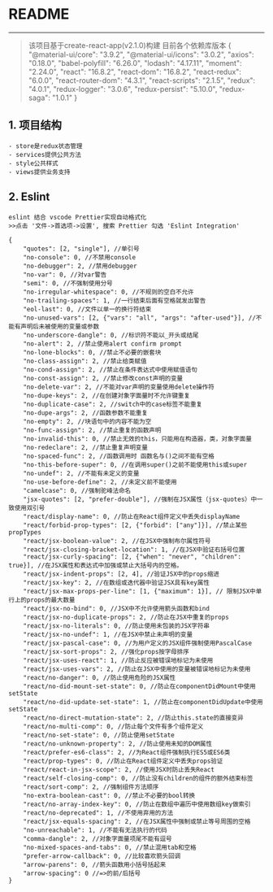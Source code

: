 # README
---

> 该项目基于create-react-app(v2.1.0)构建
> 目前各个依赖库版本
>  {
> 	"@material-ui/core": "3.9.2",
    "@material-ui/icons": "3.0.2",
    "axios": "0.18.0",
    "babel-polyfill": "6.26.0",
    "lodash": "4.17.11",
    "moment": "2.24.0",
    "react": "16.8.2",
    "react-dom": "16.8.2",
    "react-redux": "6.0.0",
    "react-router-dom": "4.3.1",
    "react-scripts": "2.1.5",
    "redux": "4.0.1",
    "redux-logger": "3.0.6",
    "redux-persist": "5.10.0",
    "redux-saga": "1.0.1"
  }

## 1. 项目结构
	- store是redux状态管理
	- services提供公共方法
	- style公共样式
	- views提供业务支持
## 2. Eslint
	
	eslint 结合 vscode Prettier实现自动格式化
	>>点击 '文件->首选项->设置', 搜索 Prettier 勾选 'Eslint Integration'

	{
		"quotes": [2, "single"], //单引号
		"no-console": 0, //不禁用console
		"no-debugger": 2, //禁用debugger
		"no-var": 0, //对var警告
		"semi": 0, //不强制使用分号
		"no-irregular-whitespace": 0, //不规则的空白不允许
		"no-trailing-spaces": 1, //一行结束后面有空格就发出警告
		"eol-last": 0, //文件以单一的换行符结束
		"no-unused-vars": [2, {"vars": "all", "args": "after-used"}], //不能有声明后未被使用的变量或参数
		"no-underscore-dangle": 0, //标识符不能以_开头或结尾
		"no-alert": 2, //禁止使用alert confirm prompt
		"no-lone-blocks": 0, //禁止不必要的嵌套块
		"no-class-assign": 2, //禁止给类赋值
		"no-cond-assign": 2, //禁止在条件表达式中使用赋值语句
		"no-const-assign": 2, //禁止修改const声明的变量
		"no-delete-var": 2, //不能对var声明的变量使用delete操作符
		"no-dupe-keys": 2, //在创建对象字面量时不允许键重复
		"no-duplicate-case": 2, //switch中的case标签不能重复
		"no-dupe-args": 2, //函数参数不能重复
		"no-empty": 2, //块语句中的内容不能为空
		"no-func-assign": 2, //禁止重复的函数声明
		"no-invalid-this": 0, //禁止无效的this，只能用在构造器，类，对象字面量
		"no-redeclare": 2, //禁止重复声明变量
		"no-spaced-func": 2, //函数调用时 函数名与()之间不能有空格
		"no-this-before-super": 0, //在调用super()之前不能使用this或super
		"no-undef": 2, //不能有未定义的变量
		"no-use-before-define": 2, //未定义前不能使用
		"camelcase": 0, //强制驼峰法命名
		"jsx-quotes": [2, "prefer-double"], //强制在JSX属性（jsx-quotes）中一致使用双引号
		"react/display-name": 0, //防止在React组件定义中丢失displayName
		"react/forbid-prop-types": [2, {"forbid": ["any"]}], //禁止某些propTypes
		"react/jsx-boolean-value": 2, //在JSX中强制布尔属性符号
		"react/jsx-closing-bracket-location": 1, //在JSX中验证右括号位置
		"react/jsx-curly-spacing": [2, {"when": "never", "children": true}], //在JSX属性和表达式中加强或禁止大括号内的空格。
		"react/jsx-indent-props": [2, 4], //验证JSX中的props缩进
		"react/jsx-key": 2, //在数组或迭代器中验证JSX具有key属性
		"react/jsx-max-props-per-line": [1, {"maximum": 1}], // 限制JSX中单行上的props的最大数量
		"react/jsx-no-bind": 0, //JSX中不允许使用箭头函数和bind
		"react/jsx-no-duplicate-props": 2, //防止在JSX中重复的props
		"react/jsx-no-literals": 0, //防止使用未包装的JSX字符串
		"react/jsx-no-undef": 1, //在JSX中禁止未声明的变量
		"react/jsx-pascal-case": 0, //为用户定义的JSX组件强制使用PascalCase
		"react/jsx-sort-props": 2, //强化props按字母排序
		"react/jsx-uses-react": 1, //防止反应被错误地标记为未使用
		"react/jsx-uses-vars": 2, //防止在JSX中使用的变量被错误地标记为未使用
		"react/no-danger": 0, //防止使用危险的JSX属性
		"react/no-did-mount-set-state": 0, //防止在componentDidMount中使用setState
		"react/no-did-update-set-state": 1, //防止在componentDidUpdate中使用setState
		"react/no-direct-mutation-state": 2, //防止this.state的直接变异
		"react/no-multi-comp": 0, //防止每个文件有多个组件定义
		"react/no-set-state": 0, //防止使用setState
		"react/no-unknown-property": 2, //防止使用未知的DOM属性
		"react/prefer-es6-class": 2, //为React组件强制执行ES5或ES6类
		"react/prop-types": 0, //防止在React组件定义中丢失props验证
		"react/react-in-jsx-scope": 2, //使用JSX时防止丢失React
		"react/self-closing-comp": 0, //防止没有children的组件的额外结束标签
		"react/sort-comp": 2, //强制组件方法顺序
		"no-extra-boolean-cast": 0, //禁止不必要的bool转换
		"react/no-array-index-key": 0, //防止在数组中遍历中使用数组key做索引
		"react/no-deprecated": 1, //不使用弃用的方法
		"react/jsx-equals-spacing": 2, //在JSX属性中强制或禁止等号周围的空格
		"no-unreachable": 1, //不能有无法执行的代码
		"comma-dangle": 2, //对象字面量项尾不能有逗号
		"no-mixed-spaces-and-tabs": 0, //禁止混用tab和空格
		"prefer-arrow-callback": 0, //比较喜欢箭头回调
		"arrow-parens": 0, //箭头函数用小括号括起来
		"arrow-spacing": 0 //=>的前/后括号
	}